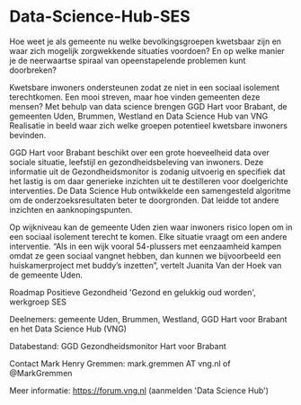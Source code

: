 # Data-Science-Hub-SES
Hoe weet je als gemeente nu welke bevolkingsgroepen kwetsbaar zijn en waar zich mogelijk zorgwekkende situaties voordoen? En op welke manier je de neerwaartse spiraal van opeenstapelende problemen kunt doorbreken?

Kwetsbare inwoners ondersteunen zodat ze niet in een sociaal isolement terechtkomen. Een mooi streven, maar hoe vinden gemeenten deze mensen? Met behulp van data science brengen GGD Hart voor Brabant, de gemeenten Uden, Brummen, Westland en Data Science Hub van VNG Realisatie in beeld waar zich welke groepen potentieel kwetsbare inwoners bevinden.

GGD Hart voor Brabant beschikt over een grote hoeveelheid data over sociale situatie, leefstijl en gezondheidsbeleving van inwoners. Deze informatie uit de Gezondheidsmonitor is zodanig uitvoerig en specifiek dat het lastig is om daar generieke inzichten uit te destilleren voor doelgerichte interventies. De Data Science Hub ontwikkelde een samengesteld algoritme om de onderzoeksresultaten beter te doorgronden. Dat leidde tot andere inzichten en aanknopingspunten. 

Op wijkniveau kan de gemeente Uden zien waar inwoners risico lopen om in een sociaal isolement terecht te komen. Elke situatie vraagt om een andere interventie. “Als in een wijk vooral 54-plussers met eenzaamheid kampen omdat ze geen sociaal vangnet hebben, dan kunnen we bijvoorbeeld een huiskamerproject met buddy’s inzetten”, vertelt Juanita Van der Hoek van de gemeente Uden. 

Roadmap Positieve Gezondheid 'Gezond en gelukkig oud worden', werkgroep SES

Deelnemers: gemeente Uden, Brummen, Westland, GGD Hart voor Brabant en het Data Science Hub (VNG)

Databestand: GGD Gezondheidsmonitor Hart voor Brabant

Contact Mark Henry Gremmen: mark.gremmen AT vng.nl of @MarkGremmen 

Meer informatie: https://forum.vng.nl (aanmelden 'Data Science Hub')
